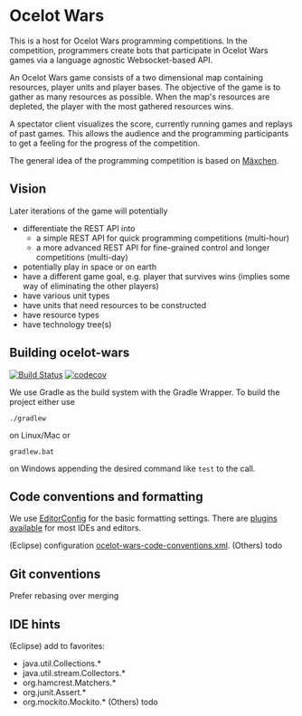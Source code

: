 # Ocelot Wars

This is a host for Ocelot Wars programming competitions.
In the competition, programmers create bots that participate in Ocelot Wars games via a language agnostic Websocket-based API.

An Ocelot Wars game consists of a two dimensional map containing resources, player units and player bases.
The objective of the game is to gather as many resources as possible.
When the map's resources are depleted, the player with the most gathered resources wins.

A spectator client visualizes the score, currently running games and replays of past games.
This allows the audience and the programming participants to get a feeling for the progress of the competition.

The general idea of the programming competition is based on [Mäxchen](https://github.com/conradthukral/maexchen).

## Vision

Later iterations of the game will potentially

- differentiate the REST API into
    - a simple REST API for quick programming competitions (multi-hour)
    - a more advanced REST API for fine-grained control and longer competitions (multi-day)
- potentially play in space or on earth
- have a different game goal, e.g. player that survives wins (implies some way of eliminating the other players)
- have various unit types
- have units that need resources to be constructed
- have resource types
- have technology tree(s)

## Building ocelot-wars

[![Build Status](https://api.travis-ci.org/ocelot-wars/ocelot-wars.svg)](https://travis-ci.org/ocelot-wars/ocelot-wars)
[![codecov](https://codecov.io/gh/ocelot-wars/ocelot-wars/branch/master/graph/badge.svg)](https://codecov.io/gh/ocelot-wars/ocelot-wars)



We use Gradle as the build system with the Gradle Wrapper. To build the project either use
```
./gradlew
```
on Linux/Mac or
```
gradlew.bat
```
on Windows appending the desired command like `test` to the call.

## Code conventions and formatting

We use [EditorConfig](http://editorconfig.org/) for the basic formatting settings. There are [plugins available](http://editorconfig.org/#download) for most IDEs and editors.

(Eclipse) configuration [ocelot-wars-code-conventions.xml](ocelot-wars-code-conventions.xml).
(Others) todo 

## Git conventions

Prefer rebasing over merging

## IDE hints

(Eclipse) add to favorites:
- java.util.Collections.*
- java.util.stream.Collectors.*
- org.hamcrest.Matchers.*
- org.junit.Assert.*
- org.mockito.Mockito.*
(Others) todo 
